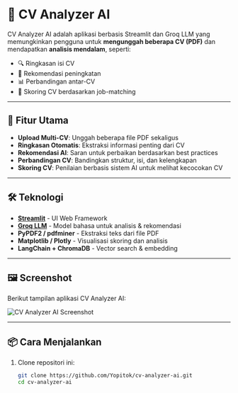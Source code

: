# 📄 CV Analyzer AI

CV Analyzer AI adalah aplikasi berbasis Streamlit dan Groq LLM yang memungkinkan pengguna untuk **mengunggah beberapa CV (PDF)** dan mendapatkan **analisis mendalam**, seperti:

- 🔍 Ringkasan isi CV
- 🎯 Rekomendasi peningkatan
- 📊 Perbandingan antar-CV
- 🧠 Skoring CV berdasarkan job-matching

---

## 🚀 Fitur Utama

- **Upload Multi-CV**: Unggah beberapa file PDF sekaligus
- **Ringkasan Otomatis**: Ekstraksi informasi penting dari CV
- **Rekomendasi AI**: Saran untuk perbaikan berdasarkan best practices
- **Perbandingan CV**: Bandingkan struktur, isi, dan kelengkapan
- **Skoring CV**: Penilaian berbasis sistem AI untuk melihat kecocokan CV

---

## 🛠️ Teknologi

- **[Streamlit](https://streamlit.io/)** - UI Web Framework
- **[Groq LLM](https://groq.com/)** - Model bahasa untuk analisis & rekomendasi
- **PyPDF2 / pdfminer** - Ekstraksi teks dari file PDF
- **Matplotlib / Plotly** - Visualisasi skoring dan analisis
- **LangChain + ChromaDB** - Vector search & embedding

---

## 🖼️ Screenshot

Berikut tampilan aplikasi CV Analyzer AI:

![CV Analyzer AI Screenshot](assets/screenshot.png)

---

## 📦 Cara Menjalankan

1. Clone repositori ini:
   ```bash
   git clone https://github.com/Yopitok/cv-analyzer-ai.git
   cd cv-analyzer-ai

